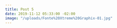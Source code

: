 ```yaml
---
title: Post 5
date: 2019-11-12 05:33:00 -02:00
image: "/uploads/Fonte%20Xtreme%20Graphix-01.jpg"
---
```


